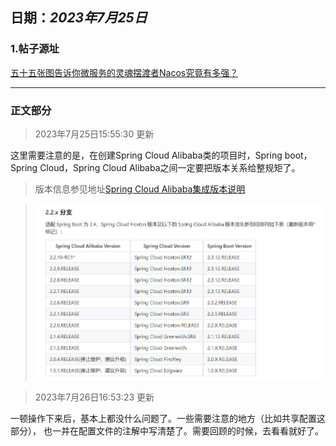 ## **日期：*2023年7月25日***

### 1.帖子源址

[五十五张图告诉你微服务的灵魂摆渡者Nacos究竟有多强？](https://mp.weixin.qq.com/s?__biz=MzU3MDAzNDg1MA==&mid=2247493854&idx=1&sn=4b3fb7f7e17a76000733899f511ef915&scene=21#wechat_redirect)

---

### 正文部分

> 2023年7月25日15:55:30 更新

这里需要注意的是，在创建Spring Cloud Alibaba类的项目时，Spring boot，Spring Cloud，Spring Cloud Alibaba之间一定要把版本关系给整规矩了。

> 版本信息参见地址[Spring Cloud Alibaba集成版本说明](https://github.com/alibaba/spring-cloud-alibaba/wiki/%E7%89%88%E6%9C%AC%E8%AF%B4%E6%98%8E)

> ![SpringCloudAlibaba.jpeg](assets/SpringCloudAlibaba-版本说明.jpeg)

> 2023年7月26日16:53:23 更新

一顿操作下来后，基本上都没什么问题了。一些需要注意的地方（比如共享配置这部分），
也一并在配置文件的注解中写清楚了。需要回顾的时候，去看看就好了。
